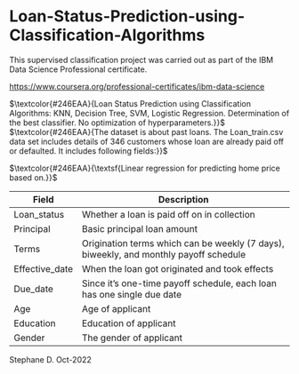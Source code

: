 # Loan-Status-Prediction-using-Classification-Algorithms

This supervised classification project was carried out as part of the IBM Data Science Professional certificate.

https://www.coursera.org/professional-certificates/ibm-data-science


$\textcolor{#246EAA}{Loan Status Prediction using Classification Algorithms: KNN, Decision Tree, SVM, Logistic Regression. Determination of the best classifier. No optimization of hyperparameters.}}$   
$\textcolor{#246EAA}{The dataset is about past loans. The Loan_train.csv data set includes details of 346 customers whose loan are already paid off or defaulted. It includes following fields:}}$

$\textcolor{#246EAA}{\textsf{Linear regression for predicting home price based on.}}$


| Field |  Description  |
| ---   |  ---          |	
| Loan_status |	Whether a loan is paid off on in collection |
| Principal |	Basic principal loan amount |
|Terms	 | Origination terms which can be weekly (7 days), biweekly, and monthly payoff schedule |
|Effective_date |	When the loan got originated and took effects |
|Due_date |	Since it’s one-time payoff schedule, each loan has one single due date |
|Age	 | Age of applicant |
|Education |	Education of applicant |
|Gender	| The gender of applicant  |





Stephane D. Oct-2022
